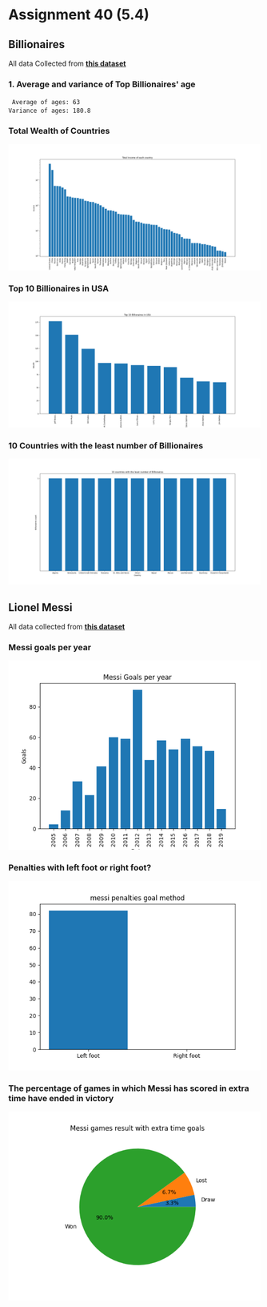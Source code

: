 # Assignment 40 (5.4)
## Billionaires
All data Collected from [**this dataset**](https://github.com/Mahdi1Taheri/PyL_data_science/blob/main/Assignment40/input/Billionaire.csv)
### 1. Average and variance of Top Billionaires' age
` Average of ages: 63`<br>
`Variance of ages: 180.8`
### Total Wealth of Countries
![total wealth of each country](https://github.com/Mahdi1Taheri/PyL_data_science/blob/main/Assignment40/output/total_income_each_country.png)
### Top 10 Billionaires in USA
![top 10 billionaires usa](https://github.com/Mahdi1Taheri/PyL_data_science/blob/main/Assignment40/output/top_billionaires_usa.png)
### 10 Countries with the least number of Billionaires
![least billionaires](https://github.com/Mahdi1Taheri/PyL_data_science/blob/main/Assignment40/output/countries_least_billionaires.png)

## Lionel Messi
All data collected from [**this dataset**](https://github.com/Mahdi1Taheri/PyL_data_science/blob/main/Assignment40/input/Lionel%20Messi%20Goals%20(2).csv)
### Messi goals per year
![goals per year](https://github.com/Mahdi1Taheri/PyL_data_science/blob/main/Assignment40/output/messi_goals_p_year.png)
### Penalties with left foot or right foot?
![l or r](https://github.com/Mahdi1Taheri/PyL_data_science/blob/main/Assignment40/output/messi_penalty_goalmethod.png)
### The percentage of games in which Messi has scored in extra time have ended in victory
![](https://github.com/Mahdi1Taheri/PyL_data_science/blob/main/Assignment40/output/messi_games_extrat_goals.png)
